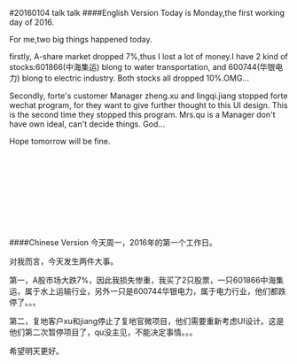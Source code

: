 #20160104 talk talk
####English Version
Today is Monday,the first working day of 2016.

For me,two big things happened today.

firstly, A-share market dropped 7%,thus I lost a lot of money.I have 2 kind of stocks:601866(中海集运) blong to water transportation, and 600744(华银电力) blong to electric industry. Both stocks all dropped 10%.OMG...

Secondly, forte's customer Manager zheng.xu and lingqi.jiang stopped forte wechat program, for they want to give further thought to this UI design. This is the second time they stopped this program. Mrs.qu is a Manager don't have own ideal, can't decide things. God...

Hope tomorrow will be fine.

<br><br><br><br><br><br><br><br>

####Chinese Version
今天周一，2016年的第一个工作日。

对我而言，今天发生两件大事。

第一，A股市场大跌7%，因此我损失惨重，我买了2只股票，一只601866中海集运，属于水上运输行业，另外一只是600744华银电力，属于电力行业，他们都跌停了。。。

第二，复地客户xu和jiang停止了复地官微项目，他们需要重新考虑UI设计。这是他们第二次暂停项目了，qu没主见，不能决定事情。。。

希望明天更好。